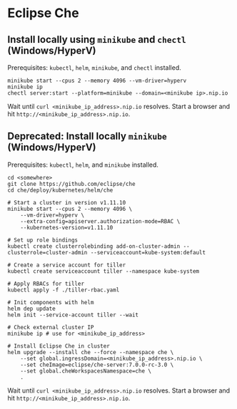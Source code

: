 
# Eclipse Che

## Install locally using `minikube` and `chectl` (Windows/HyperV)

Prerequisites: `kubectl`, `helm`, `minikube`, and `chectl` installed.

```shell
minikube start --cpus 2 --memory 4096 --vm-driver=hyperv
minikube ip
chectl server:start --platform=minikube --domain=<minikube ip>.nip.io
```

Wait until `curl <minikube_ip_address>.nip.io` resolves.
Start a browser and hit `http://<minikube_ip_address>.nip.io`.


## Deprecated: Install locally `minikube` (Windows/HyperV)

Prerequisites: `kubectl`, `helm`, and `minikube` installed.

```shell
cd <somewhere>
git clone https://github.com/eclipse/che
cd che/deploy/kubernetes/helm/che

# Start a cluster in version v1.11.10
minikube start --cpus 2 --memory 4096 \
    --vm-driver=hyperv \
    --extra-config=apiserver.authorization-mode=RBAC \
    --kubernetes-version=v1.11.10

# Set up role bindings
kubectl create clusterrolebinding add-on-cluster-admin --clusterrole=cluster-admin --serviceaccount=kube-system:default

# Create a service account for tiller
kubectl create serviceaccount tiller --namespace kube-system

# Apply RBACs for tiller
kubectl apply -f ./tiller-rbac.yaml

# Init components with helm
helm dep update
helm init --service-account tiller --wait

# Check external cluster IP
minikube ip # use for <minikube_ip_address>

# Install Eclipse Che in cluster
helm upgrade --install che --force --namespace che \
    --set global.ingressDomain=<minikube_ip_address>.nip.io \
    --set cheImage=eclipse/che-server:7.0.0-rc-3.0 \
    --set global.cheWorkspacesNamespace=che \
    .
```

Wait until `curl <minikube_ip_address>.nip.io` resolves.
Start a browser and hit `http://<minikube_ip_address>.nip.io`.
